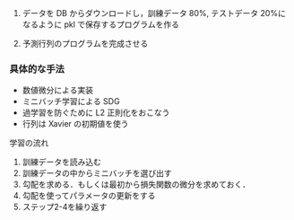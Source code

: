 1. データを DB からダウンロードし，訓練データ 80%, テストデータ 20%になるように pkl で保存するプログラムを作る

2. 予測行列のプログラムを完成させる

### 具体的な手法

- 数値微分による実装
- ミニバッチ学習による SDG
- 過学習を防ぐために L2 正則化をおこなう
- 行列は Xavier の初期値を使う

学習の流れ
1. 訓練データを読み込む
2. 訓練データの中からミニバッチを選び出す
3. 勾配を求める．もしくは最初から損失関数の微分を求めておく．
4. 勾配を使ってパラメータの更新をする
5. ステップ2-4を繰り返す
